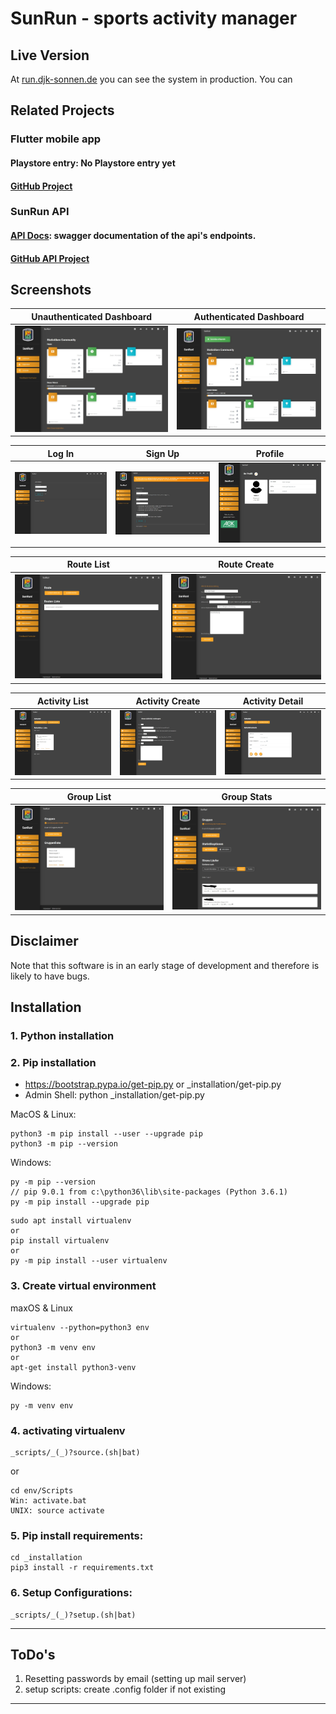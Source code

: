 
# SunRun - sports activity manager

## Live Version

At [run.djk-sonnen.de](https://run.djk-sonnen.de/) you can see the system in production.
You can 



## Related Projects
### Flutter mobile app
#### Playstore entry: No Playstore entry yet
#### [GitHub Project](https://github.com/nerotyc/SunRun-app)

### SunRun API
#### [API Docs](http://api-docs.run.djk-sonnen.de/api/v1/ui/): swagger documentation of the api's endpoints.
#### [GitHub API Project](https://github.com/Nerotyc/SunRun-api)



## Screenshots

|  Unauthenticated Dashboard  |  Authenticated Dashboard  |
| :---------------------------------------------------------------: | :------------------------------------------------------: |
| ![Topic listing](.github/screenshots/dashboard_unauth.jpg) | ![Topic](.github/screenshots/dashboard_auth.jpg)


|  Log In  |  Sign Up  |  Profile  |
| :-------------------------: | :-------------------------: | :-------------------------: |
| ![Topic listing](.github/screenshots/login.jpg) | ![Topic](.github/screenshots/registration.jpg) | ![Topic](.github/screenshots/profile.jpg)

|  Route List  | Route Create  |
| :----------------------: | :-----------------------: |
| ![Topic listing](.github/screenshots/routes.jpg) | ![Topic listing](.github/screenshots/route_create.jpg)

|  Activity List | Activity Create | Activity Detail  |
| :--------------------: | :--------------------: | :--------------------: |
 | ![Topic](.github/screenshots/activity_list.jpg) | ![Topic](.github/screenshots/activity_create.jpg) | ![Topic](.github/screenshots/activity_detail.jpg)

|  Group List  | Group Stats  |
| :----------------------: | :-----------------------: |
| ![Topic listing](.github/screenshots/groups.jpg) | ![Topic listing](.github/screenshots/group_stats.jpg)

## Disclaimer
Note that this software is in an early stage of development and therefore is likely to have bugs.

## Installation
### 1. Python installation

### 2. Pip installation
- https://bootstrap.pypa.io/get-pip.py or _installation/get-pip.py
- Admin Shell: python _installation/get-pip.py

MacOS & Linux:
```
python3 -m pip install --user --upgrade pip
python3 -m pip --version
```

Windows:
```
py -m pip --version
// pip 9.0.1 from c:\python36\lib\site-packages (Python 3.6.1)
py -m pip install --upgrade pip
```

```
sudo apt install virtualenv
or
pip install virtualenv
or
py -m pip install --user virtualenv
```

### 3. Create virtual environment
maxOS & Linux
```
virtualenv --python=python3 env
or
python3 -m venv env
or 
apt-get install python3-venv
```

Windows:
```
py -m venv env
```

### 4. activating virtualenv
```
_scripts/_(_)?source.(sh|bat)
```
or
```
cd env/Scripts
Win: activate.bat
UNIX: source activate
```

### 5. Pip install requirements:
```
cd _installation
pip3 install -r requirements.txt
```

### 6. Setup Configurations:
```
_scripts/_(_)?setup.(sh|bat)
```

---
## ToDo's
1. Resetting passwords by email (setting up mail server)
2. setup scripts: create .config folder if not existing

---
